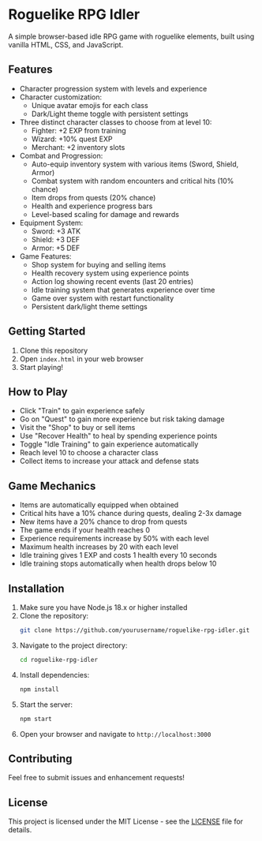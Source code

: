 # Roguelike RPG Idler

A simple browser-based idle RPG game with roguelike elements, built using vanilla HTML, CSS, and JavaScript.

## Features

- Character progression system with levels and experience
- Character customization:
  - Unique avatar emojis for each class
  - Dark/Light theme toggle with persistent settings
- Three distinct character classes to choose from at level 10:
  - Fighter: +2 EXP from training
  - Wizard: +10% quest EXP
  - Merchant: +2 inventory slots
- Combat and Progression:
  - Auto-equip inventory system with various items (Sword, Shield, Armor)
  - Combat system with random encounters and critical hits (10% chance)
  - Item drops from quests (20% chance)
  - Health and experience progress bars
  - Level-based scaling for damage and rewards
- Equipment System:
  - Sword: +3 ATK
  - Shield: +3 DEF
  - Armor: +5 DEF
- Game Features:
  - Shop system for buying and selling items
  - Health recovery system using experience points
  - Action log showing recent events (last 20 entries)
  - Idle training system that generates experience over time
  - Game over system with restart functionality
  - Persistent dark/light theme settings

## Getting Started

1. Clone this repository
2. Open `index.html` in your web browser
3. Start playing!

## How to Play

- Click "Train" to gain experience safely
- Go on "Quest" to gain more experience but risk taking damage
- Visit the "Shop" to buy or sell items
- Use "Recover Health" to heal by spending experience points
- Toggle "Idle Training" to gain experience automatically
- Reach level 10 to choose a character class
- Collect items to increase your attack and defense stats

## Game Mechanics

- Items are automatically equipped when obtained
- Critical hits have a 10% chance during quests, dealing 2-3x damage
- New items have a 20% chance to drop from quests
- The game ends if your health reaches 0
- Experience requirements increase by 50% with each level
- Maximum health increases by 20 with each level
- Idle training gives 1 EXP and costs 1 health every 10 seconds
- Idle training stops automatically when health drops below 10

## Installation

1. Make sure you have Node.js 18.x or higher installed
2. Clone the repository:
   ```bash
   git clone https://github.com/yourusername/roguelike-rpg-idler.git
   ```
3. Navigate to the project directory:
   ```bash
   cd roguelike-rpg-idler
   ```
4. Install dependencies:
   ```bash
   npm install
   ```
5. Start the server:
   ```bash
   npm start
   ```
6. Open your browser and navigate to `http://localhost:3000`

## Contributing

Feel free to submit issues and enhancement requests!

## License

This project is licensed under the MIT License - see the [LICENSE](LICENSE) file for details.
